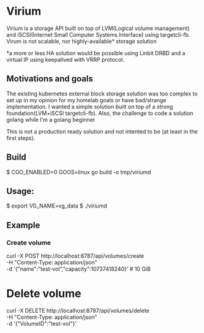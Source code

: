 # Virium

Virium is a storage API built on top of LVM(Logical volume management) and iSCSI(Internet Small Computer Systems Interface) using targetcli-fb.
Virum is not scalable, nor highly-available* storage solution

*a more or less HA solution would be possible using Linbit DRBD and a virtual IP using keepalived with VRRP protocol.

## Motivations and goals

The existing kubernetes external block storage solution was too complex to set up in my opinion for my homelab goals or have bad/strange implementation. I wanted a simple solution built on top of a strong foundation(LVM+iSCSI targetcli-fb). Also, the challenge to code a solution golang while I'm a golang beginner 

This is not a production ready solution and not intented to be (at least in the first steps).

## Build
$ CGO_ENABLED=0 GOOS=linux go build -o tmp/viriumd

## Usage:

$ export VG_NAME=vg_data
$ ./viriumd

## Example

### Create volume
curl -X POST http://localhost:8787/api/volumes/create \
  -H "Content-Type: application/json" \
  -d '{"name":"test-vol","capacity":10737418240}' # 10 GiB

# Delete volume
curl -X DELETE http://localhost:8787/api/volumes/delete \
    -H "Content-Type: application/json" \
    -d '{"VolumeID":"test-vol"}'

